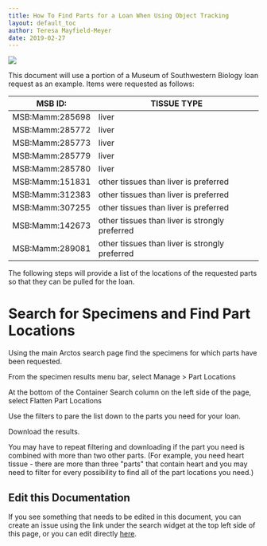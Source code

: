 ```yaml
---
title: How To Find Parts for a Loan When Using Object Tracking
layout: default_toc
author: Teresa Mayfield-Meyer
date: 2019-02-27
---
```

![](https://raw.githubusercontent.com/ArctosDB/documentation-wiki/gh-pages/tutorial_images/Bear%20Work%20in%20Progress.JPG) 

This document will use a portion of a Museum of Southwestern Biology loan request as an example. Items were requested as follows:

MSB ID:	| TISSUE TYPE
--|--
MSB:Mamm:285698	| liver
MSB:Mamm:285772	| liver
MSB:Mamm:285773	| liver
MSB:Mamm:285779	| liver
MSB:Mamm:285780	| liver
MSB:Mamm:151831	| other tissues than liver is preferred
MSB:Mamm:312383	| other tissues than liver is preferred
MSB:Mamm:307255	| other tissues than liver is preferred
MSB:Mamm:142673	| other tissues than liver is strongly preferred
MSB:Mamm:289081	| other tissues than liver is strongly preferred

The following steps will provide a list of the locations of the requested parts so that they can be pulled for the loan.

# Search for Specimens and Find Part Locations

Using the main Arctos search page find the specimens for which parts have been requested.

From the specimen results menu bar, select Manage > Part Locations

At the bottom of the Container Search column on the left side of the page, select Flatten Part Locations

Use the filters to pare the list down to the parts you need for your loan.

Download the results.

You may have to repeat filtering and downloading if the part you need is combined with more than two other parts. (For example, you need heart tissue - there are more than three "parts" that contain heart and you may need to filter for every possibility to find all of the part locations you need.)

## Edit this Documentation

If you see something that needs to be edited in this document, you can create an issue using the link under the search widget at the top left side of this page, or you can edit directly <a href="https://github.com/ArctosDB/documentation-wiki/edit/gh-pages/_how_to/How-To-Find-Parts for-a-Loan-Using Object Tracking-Existing-Freezer-Box.markdown" target="_blank">here</a>.

